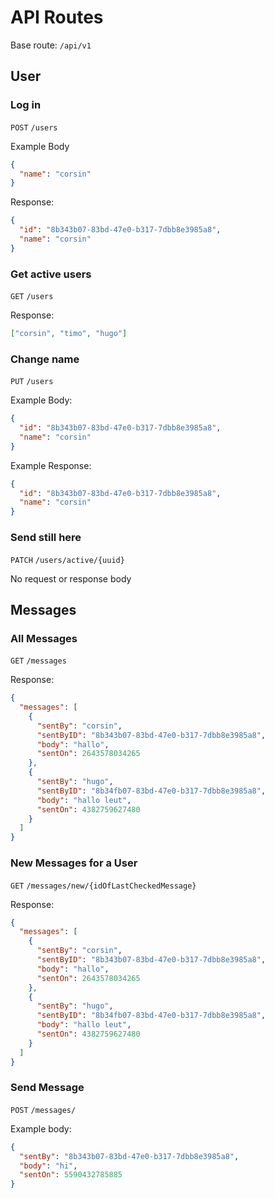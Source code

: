 # API Routes
Base route: `/api/v1`

## User
### Log in
`POST` `/users`  

Example Body
```json
{
  "name": "corsin"
}
```

Response:
```json
{
  "id": "8b343b07-83bd-47e0-b317-7dbb8e3985a8",
  "name": "corsin"
}
```

### Get active users

`GET` `/users`

Response:
```json
["corsin", "timo", "hugo"]
```

### Change name
`PUT` `/users`

Example Body:
```json
{
  "id": "8b343b07-83bd-47e0-b317-7dbb8e3985a8",
  "name": "corsin"
}
```

Example Response:
```json
{
  "id": "8b343b07-83bd-47e0-b317-7dbb8e3985a8",
  "name": "corsin"
}
```

### Send still here
`PATCH` `/users/active/{uuid}`

No request or response body

## Messages
### All Messages
`GET` `/messages`

Response:
```json
{
  "messages": [
    {
      "sentBy": "corsin",
      "sentByID": "8b343b07-83bd-47e0-b317-7dbb8e3985a8",
      "body": "hallo",
      "sentOn": 2643578034265
    },
    {
      "sentBy": "hugo",
      "sentByID": "8b34fb07-83bd-47e0-b317-7dbb8e3985a8",
      "body": "hallo leut",
      "sentOn": 4382759627480
    }
  ]
}
```

### New Messages for a User
`GET` `/messages/new/{idOfLastCheckedMessage}`

Response: 
```json
{
  "messages": [
    {
      "sentBy": "corsin",
      "sentByID": "8b343b07-83bd-47e0-b317-7dbb8e3985a8",
      "body": "hallo",
      "sentOn": 2643578034265
    },
    {
      "sentBy": "hugo",
      "sentByID": "8b34fb07-83bd-47e0-b317-7dbb8e3985a8",
      "body": "hallo leut",
      "sentOn": 4382759627480
    }
  ]
}
```

### Send Message
`POST` `/messages/`

Example body:
```json
{
  "sentBy": "8b343b07-83bd-47e0-b317-7dbb8e3985a8",
  "body": "hi",
  "sentOn": 5590432785885
}
```
